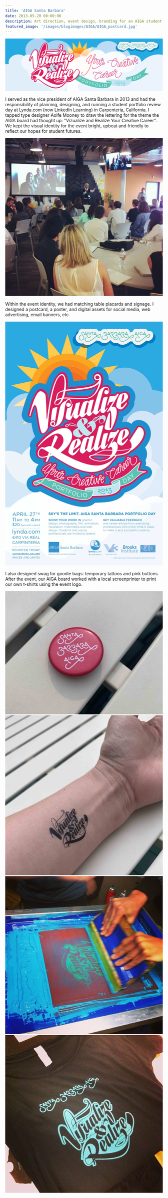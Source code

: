 ```yaml
---
title: 'AIGA Santa Barbara'
date: 2013-05-20 00:00:00
description: Art direction, event design, branding for an AIGA student portfolio review day
featured_image: '/images/blogimages/AIGA/AIGA_postcard.jpg'
---
```


![](/images/blogimages/AIGA/AIGAheader.jpg)

I served as the vice president of AIGA Santa Barbara in 2013 and had the responsibility of planning, designing, and running a student portfolio review day at Lynda.com (now LinkedIn Learning) in Carpenteria, California. I tapped type designer Aoife Mooney to draw the lettering for the theme the AIGA board had thought up: "Vizualize and Realize Your Creative Career". We kept the visual identity for the event bright, upbeat and friendly to reflect our hopes for student futures.

![](/images/blogimages/AIGA/AIGAportfolioday.jpg)

Within the event identity, we had matching table placards and signage. I designed a postcard, a poster, and digital assets for social media, web advertising, email banners, etc.

![](/images/blogimages/AIGA/AIGA_portfolioday_poster.jpg)

I also designed swag for goodie bags: temporary tattoos and pink buttons. After the event, our AIGA board worked with a local screenprinter to print our own t-shirts using the event logo.

<div class="gallery" data-columns="2">
	<img src="/images/blogimages/AIGA/AIGAbutton.jpg">
	<img src="/images/blogimages/AIGA/AIGAtattoo.jpg">
	<img src="/images/blogimages/AIGA/AIGAscreenprint.jpg">
	<img src="/images/blogimages/AIGA/AIGAtshirt.jpg">

</div>

